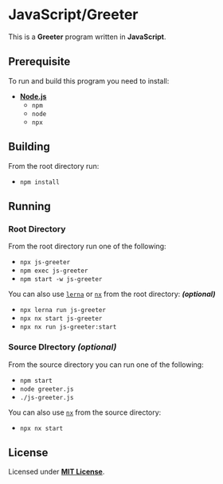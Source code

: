 # JavaScript/Greeter

This is a **Greeter** program written in **JavaScript**.

## Prerequisite

To run and build this program you need to install:

* [**Node.js**](https://nodejs.org/en/download/current)
  * `npm`
  * `node`
  * `npx`

## Building

From the root directory run:

* `npm install`

## Running

### Root Directory

From the root directory run one of the following:

* `npx js-greeter`
* `npm exec js-greeter`
* `npm start -w js-greeter`

You can also use  [`lerna`](https://lerna.js.org/) or [`nx`](https://nx.dev/) from the root directory: _**(optional)**_

* `npx lerna run js-greeter`
* `npx nx start js-greeter`
* `npx nx run js-greeter:start`

### Source DIrectory _(optional)_

From the source directory you can run one of the following:

* `npm start`
* `node greeter.js`
* `./js-greeter.js`

You can also use [`nx`](https://nx.dev/) from the source directory:

* `npx nx start`

## License

Licensed under [**MIT License**](https://github.com/altersabeh/codes/blob/main/LICENSE).
